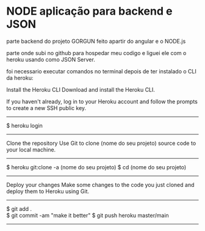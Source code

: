 # NODE aplicação para backend e JSON

parte backend do projeto GORGUN feito apartir do angular e o NODE.js

parte onde subi no github para hospedar meu codigo e liguei ele com o heroku usando como JSON Server.

foi necessario executar comandos no terminal depois de ter instalado o CLI da heroku:

Install the Heroku CLI
Download and install the Heroku CLI.

If you haven't already, log in to your Heroku account and follow the prompts to create a new SSH public key.
________
$ heroku login
________

Clone the repository
Use Git to clone (nome do seu projeto) source code to your local machine.
_______________
$ heroku git:clone -a (nome do seu projeto)
$ cd (nome do seu projeto)              
________________

Deploy your changes
Make some changes to the code you just cloned and deploy them to Heroku using Git.
________________
$ git add .     
$ git commit -am "make it better"
$ git push heroku master/main
________________


